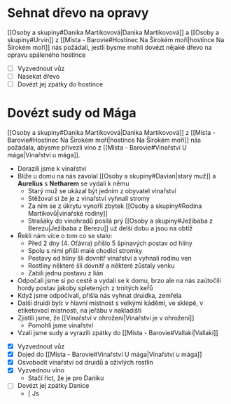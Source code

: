 # Sehnat dřevo na opravy
[[Osoby a skupiny#Danika Martikovová|Danika Martikovová]] a [[Osoby a skupiny#Urvin]] z [[Místa - Barovie#Hostinec Na Širokém moři|hostince Na Širokém moři]] nás požádali, jestli bysme mohli dovézt nějaké dřevo na opravu spáleného hostince
- [ ] Vyzvednout vůz
- [ ] Nasekat dřevo
- [ ] Dovézt jej zpátky do hostince
# Dovézt sudy od Mága
[[Osoby a skupiny#Danika Martikovová|Danika Martikovová]] z [[Místa - Barovie#Hostinec Na Širokém moři|hostince Na Širokém moři]] nás požádala, abysme přivezli víno z [[Místa - Barovie#Vinařství U mága|Vinařství u mága]].
- Dorazili jsme k vinařství
- Blíže u domu na nás zavolal [[Osoby a skupiny#Davian|starý muž]] a **Aurelius** s **Netharem** se vydali k němu
	- Starý muž se ukázal být jedním z obyvatel vinařství
	- Stěžoval si že je z vinařství vyhnali stromy
	- Za ním se z úkrytu vynořil zbytek [[Osoby a skupiny#Rodina Martikovů|vinařské rodiny]]
	- Strašáky do vinohradů posílá prý [[Osoby a skupiny#Ježibaba z Berezu|Ježibaba z Berezu]] už delší dobu a jsou na obtíž
- Řekli nám více o tom co se stalo:
	- Před 2 dny (4. Oťávra) přišlo 5 špinavých postav od hlíny
	- Spolu s nimi přišli malé chodící stromky
	- Postavy od hlíny šli dovnitř vinařství a vyhnali rodinu ven
	- Rostliny některé šli dovnitř a některé zůstaly venku
	- Zabili jednu postavu z lián
- Odpočali jsme si po cestě a vydali se k domu, brzo ale na nás zaútočili hordy postav jakoby spletených z trnitých keřů
- Když jsme odpočívali, přišla nás vyhnat druidka, zemřela
- Další druidi byli: v hlavní místnost s velkými káděmi, ve sklepě, v etiketovací místnosti, na jeřábu v nakladišti
- Zjistili jsme, že [[Vinařství v ohrožení|Vinařství je v ohrožení]]
	- Pomohli jsme vinařství
- Vzali jsme sudy a vyrazili zpátky do [[Místa - Barovie#Vallaki|Vallaki]]

- [x] Vyzvednout vůz
- [x] Dojed do [[Místa - Barovie#Vinařství U mága|Vinařství u mága]]
- [x] Osvobodit vinařství od druidů a oživlých rostlin
- [x] Vyzvednou víno
	- Stačí říct, že je pro Daniku
- [ ] Dovézt jej zpátky Danice
	- [  Js